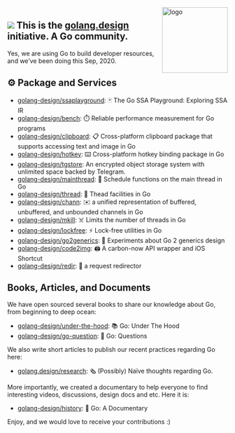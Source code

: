 <img src="https://golang.design/favicon.svg" alt="logo" height="150" align="right" />

## ![](https://golang.org/favicon.ico)  This is the [golang.design](https://golang.design) initiative. A Go community.

Yes, we are using Go to build developer resources, and we’ve been doing this Sep, 2020.

## ⚙️ Package and Services

- [golang-design/ssaplayground](https://golang.design/s/ssaplayground): 🃏 The Go SSA Playground: Exploring SSA IR
- [golang-design/bench](https://golang.design/s/bench): ⏱️ Reliable performance measurement for Go programs
- [golang-design/clipboard](https://golang.design/s/clipboard): 📋 Cross-platform clipboard package that supports accessing text and image in Go
- [golang-design/hotkey](https://golang.design/s/hotkey): ⌨️ Cross-platform hotkey binding package in Go
- [golang-design/tgstore](https://golang.design/s/tgstore): An encrypted object storage system with unlimited space backed by Telegram.
- [golang-design/mainthread](https://golang.design/s/mainthread): 🔀 Schedule functions on the main thread in Go
- [golang-design/thread](https://golang.design/s/thread): 🧵 Thead facilities in Go
- [golang-design/chann](https://golang.design/s/chann): ✉️ a unified representation of buffered, unbuffered, and unbounded channels in Go
- [golang-design/mkill](https://golang.design/s/mkill): ☠️ Limits the number of threads in Go
- [golang-design/lockfree](https://golang.design/s/lockfree): ⚡️ Lock-free utilities in Go
- [golang-design/go2generics](https://golang.design/s/go2generics): 🧪 Experiments about Go 2 generics design
- [golang-design/code2img](https://golang.design/s/code2img): 🖨️ A carbon-now API wrapper and iOS Shortcut
- [golang-design/redir](https://golang.design/s/redir): 🧭 a request redirector

## Books, Articles, and Documents

We have open sourced several books to share our knowledge about Go, from beginning to deep ocean:

- [golang-design/under-the-hood](https://github.com/golang-design/under-the-hood): 📚 Go: Under The Hood
- [golang-design/go-question](https://github.com/golang-design/Go-Questions): 📖 Go: Questions

We also write short articles to publish our recent practices regarding Go here:

- [golang.design/research](https://golang.design/research): 🗞️ (Possibly) Naïve thoughts regarding Go.

More importantly, we created a documentary to help everyone to find interesting videos, discussions, design docs and etc. Here it is:

- [golang-design/history](https://golang.design/history): 📝 Go: A Documentary

Enjoy, and we would love to receive your contributions :)
